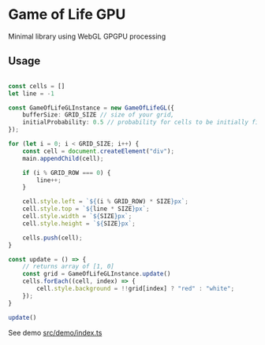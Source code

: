   # Game of Life GPU
  Minimal library using WebGL GPGPU processing
 
## Usage

```ts

const cells = []
let line = -1

const GameOfLifeGLInstance = new GameOfLifeGL({
    bufferSize: GRID_SIZE // size of your grid,
    initialProbability: 0.5 // probability for cells to be initially filled,
});

for (let i = 0; i < GRID_SIZE; i++) {
    const cell = document.createElement("div");
    main.appendChild(cell);

    if (i % GRID_ROW === 0) {
        line++;
    }

    cell.style.left = `${(i % GRID_ROW) * SIZE}px`;
    cell.style.top = `${line * SIZE}px`;
    cell.style.width = `${SIZE}px`;
    cell.style.height = `${SIZE}px`;

    cells.push(cell);
}

const update = () => {
    // returns array of [1, 0] 
    const grid = GameOfLifeGLInstance.update()
    cells.forEach((cell, index) => {
        cell.style.background = !!grid[index] ? "red" : "white";
    });
}

update()
```

See demo [src/demo/index.ts](https://github.com/silviopaganini/game-of-life-gpu/blob/master/src/demo/index.ts)